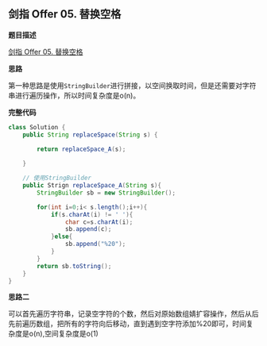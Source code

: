 ## 剑指 Offer 05. 替换空格

**题目描述**

[剑指 Offer 05. 替换空格](https://leetcode-cn.com/problems/ti-huan-kong-ge-lcof/)

**思路**

第一种思路是使用`StringBuilder`进行拼接，以空间换取时间，但是还需要对字符串进行遍历操作，所以时间复杂度是o(n)。

**完整代码**

~~~ java
class Solution {
    public String replaceSpace(String s) {

        return replaceSpace_A(s);
        
    }

    // 使用StringBuilder
    public Strign replaceSpace_A(String s){
        StringBuilder sb = new StringBuilder();

        for(int i=0;i< s.length();i++){
            if(s.charAt(i) != ' '){
                char c=s.charAt(i);
                sb.append(c);
            }else{
                sb.append("%20");
            }
        }
        return sb.toString();
    }
}
~~~

**思路二**

可以首先遍历字符串，记录空字符的个数，然后对原始数组婧扩容操作，然后从后先前遍历数组，把所有的字符向后移动，直到遇到空字符添加%20即可，时间复杂度是o(n),空间复杂度是o(1)

